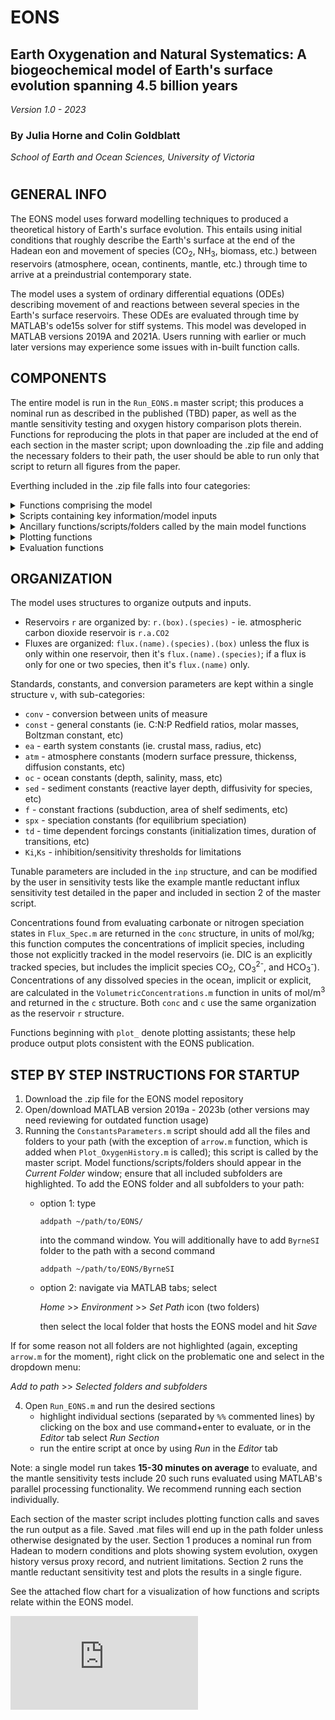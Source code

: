 # EONS
## Earth Oxygenation and Natural Systematics: A biogeochemical model of Earth's surface evolution spanning 4.5 billion years

*Version 1.0 - 2023*
 
### By Julia Horne and Colin Goldblatt

*School of Earth and Ocean Sciences, University of Victoria*
#

 ## GENERAL INFO
 The EONS model uses forward modelling techniques to produced a theoretical history of Earth's surface evolution. This entails using initial conditions that roughly describe the Earth's surface at the end of the Hadean eon and movement of species (CO<sub>2</sub>, NH<sub>3</sub>, biomass, etc.) between reservoirs (atmosphere, ocean, continents, mantle, etc.) through time to arrive at a preindustrial contemporary state. 
 
The model uses a system of ordinary differential equations (ODEs) describing movement of and reactions between several species in the Earth's surface reservoirs. These ODEs are evaluated through time by MATLAB's ode15s solver for stiff systems. This model was developed in MATLAB versions 2019A and 2021A. Users running with earlier or much later versions may experience some issues with in-built function calls. 

 ## COMPONENTS
 The entire model is run in the ```Run_EONS.m``` master script; this produces a nominal run as described in the published (TBD) paper, as well as the mantle sensitivity testing and oxygen history comparison plots therein. Functions for reproducing the plots in that paper are included at the end of each section in the master script; upon downloading the .zip file and adding the necessary folders to their path, the user should be able to run only that script to return all figures from the paper.
 
 Everthing included in the .zip file falls into four categories:
 
<details>
<summary> Functions comprising the model</summary>
   Theses functions are those called by the ODE solver. 
 
   | Name | Purpose | Output structure |
   |-----:|-----------| -----------|
   |```Flux_BGC.m ```        | biogeochemical fluxes                                            | ```flux``` |
   |```Flux_AirSea.m```      | air-sea gase exchange fluxes                                     | ```gasex```|
   |```Flux_Spec.m```        | chemical speciation (carbonate and reduced nitrogen equilibria)  | ```conc``` |
   |```Flux_Mix.m```         | ocean mixing (overturn) and dissolved species diffusion          | ```mix```  |
   |```Flux_Temp.m```        | temperature and radiative forcing                                | ```rf```, ```Fs```, ```Tq``` |
   |```Forcings.m ```        | time dependent imposed model forcings                            | ```tdep``` |
   |```Timescales.m ```      | timescales for all model fluxes                                  | ```tau``` |
   |```ODEs.m ```            | system of ordinary differential equations                        | ```dy```, ```dt``` |
   |```InitialConditions.m```| initial reservoir sizes                                          | ```indx```, ```y0``` |
   
 </details>

<details>
<summary> Scripts containing key information/model inputs</summary>
 These are scripts that hold constants and parameters used in the model; they output structures that are then transfered between the model functions such that we avoid using global variables. Literature reference outputs include reservoir (rx = ranges, rxr = preferred values) and flux (rflux = ranges, fluxx = preferred values) estimates for the modern Earth system; these are called by plotting functions.
   
   | Name | Purpose | Output structure |
   |-----:|-----------| -----------|
   |```TunableParameters.m ```  |all tunable model parameters                              | ```inp``` |
   |```ConstantParameters.m ``` | all constants and conversion values                      | ```v``` |
   |```LiteratureReference.m ```|compilation of literature estaimtes for fluxes/reservoirs | ```rx```,```rxr```,```rflux```,```fluxx``` |
   
 </details>

 <details>
<summary> Ancillary functions/scripts/folders called by the main model functions </summary>
  These are used by main model functions to evaluate different relationships (ie. weathering sensitivities to CO2 and temperature) or to use for parameterizing climate effects from greenhouse gas partial pressures (ie. TempParam.m and RFInterp.m calculate climate constants and radiative forcings using the ByrneSI folder model output). 
  
   | Name | Purpose | Output structure |
   |-----:|-----------| -----------|
   | ```WeatheringSensitivities.m ``` | CO2 carbonate/silicate weathering sensitivities                   |``` ws ```|
   | ```VolumetricConcentrations.m``` | calculate dissolved species concentrations in mol/m<sup>3</sup>   | ```c``` |
   | ```Limitations.m ```             | half-saturation limitations for biogeochemical reactions          |``` lim``` |
   | ```RFInterp.m ```                | interpolate greenhouse gases onto radiative transfer model output | ```rf``` |
   | ```TempParam.m ```               | temperature constant parameterization                             | ```a1```, ```b1```, ```q ```|
   | ```UnpackOutput.m ```            | reruns model fluxes with dt, dy ode outputs and calculates fluxes, reservoirs, etc.| ```t```,```r```,```flux```, etc. |
   | ```TotalOceanFluxes.m```         | sum specified fluxes across all ocean boxes                       |``` tf``` |
   | ```TotalOceanReservoirs.m```     | sum specified reservoirs across all ocean boxes                   | ```tr ```|
   </details>

 <details>
  
 <summary>Plotting functions</summary>
   These are the functions and scripts producing the plots shown in the EONS paper results section. 
  
   | Name | Purpose |
   |-----:|-----------|
   | ```Plot_NominalRun.m```          | plot all results figures showing reservoirs, fluxes through time |
   | ```Plot_MantleTest.m ```         | plot tests for different treatments of mantle reductant outgassing forcing |
   | ```Plot_OxygenHistory.m ```      | plot modelled oxygen curve against compiled literature oxygen proxies |
   | ```Plot_NutrientLimitations.m``` | plot changing N and P limitations on biosphere and C:P ratio of organic matter |
   | ```PrintPDFToFolder.m ```        | generate a PDF out of the current figure and save it to a folder on the current path |  |
 </details>

  <details>
 <summary>Evaluation functions</summary>
   These are extra functions that allow the user to check that the model is functioning properly, in particular that the model is conserving mass. 
   
   | Name | Purpose | Output structure |
   |-----:|-----------| -----------|
   | ```SumAllSpecies.m ```   | total all species, elements through time in a model run (mass tracking) | ```totalres```, ```specres``` |
   | ```MassConservation.m ```| using SumAllSpecies.m, plot species/element reservoirs and net change   |  |
   | ```DetectElement.m```    | called by SumAllSpecies.m, see if element X exists in species Y         |  |
   
  </details>

## ORGANIZATION
 The model uses structures to organize outputs and inputs. 
   * Reservoirs ```r``` are organized by: ```r.(box).(species)``` - ie. atmospheric carbon dioxide reservoir is ```r.a.CO2```
   * Fluxes are organized: ```flux.(name).(species).(box)``` unless the flux is only within one reservoir, then it's ```flux.(name).(species)```; if a flux is only for one or two species, then it's ```flux.(name)``` only.
 
 Standards, constants, and conversion parameters are kept within a single structure ```v```, with sub-categories:
 
   * ```conv```  - conversion between units of measure
   * ```const``` - general constants (ie. C:N:P Redfield ratios, molar masses, Boltzman constant, etc)
   * ```ea```    - earth system constants (ie. crustal mass, radius, etc)
   * ```atm```   - atmosphere constants (modern surface pressure, thickenss, diffusion constants, etc)
   * ```oc```    - ocean constants (depth, salinity, mass, etc)
   * ```sed```   - sediment constants (reactive layer depth, diffusivity for species, etc)
   * ```f```     - constant fractions (subduction, area of shelf sediments, etc)
   * ```spx```   - speciation constants (for equilibrium speciation)
   * ```td```    - time dependent forcings constants (initialization times, duration of transitions, etc)
   * ```Ki```,```Ks``` - inhibition/sensitivity thresholds for limitations

Tunable parameters are included in the ```inp``` structure, and can be modified by the user in sensitivity tests like the example mantle reductant influx sensitivity test detailed in the paper and included in section 2 of the master script. 

Concentrations found from evaluating carbonate or nitrogen speciation states in ```Flux_Spec.m``` are returned in the ```conc``` structure, in units of mol/kg; this function computes the concentrations of implicit species, including those not explicitly tracked in the model reservoirs (ie. DIC is an explicitly tracked species, but includes the implicit species CO<sub>2</sub>, CO<sub>3</sub><sup>2-</sup>, and HCO<sub>3</sub><sup>-</sup>). Concentrations of any dissolved species in the ocean, implicit or explicit, are calculated in the ```VolumetricConcentrations.m``` function in units of mol/m<sup>3</sup> and returned in the ```c``` structure. Both ```conc``` and ```c``` use the same organization as the reservoir ```r``` structure.
     
Functions beginning with ```plot_``` denote plotting assistants; these help produce output plots consistent with the EONS publication. 

## STEP BY STEP INSTRUCTIONS FOR STARTUP
1. Download the .zip file for the EONS model repository
2. Open/download MATLAB version 2019a - 2023b (other versions may need reviewing for outdated function usage)
3. Running the ```ConstantsParameters.m``` script should add all the files and folders to your path (with the exception of ```arrow.m``` function, which is added when ```Plot_OxygenHistory.m``` is called); this script is called by the master script. Model functions/scripts/folders should appear in the *Current Folder* window; ensure that all included subfolders are highlighted. To add the EONS folder and all subfolders to your path:
   - option 1: type
     ```
     addpath ~/path/to/EONS/
     ```
     into the command window. You will additionally have to add ```ByrneSI``` folder to the path with a second command
     ```
     addpath ~/path/to/EONS/ByrneSI
     ```
   - option 2: navigate via MATLAB tabs; select
     
     *Home* >> *Environment* >> *Set Path* icon (two folders)
    
     then select the local folder that hosts the EONS model and hit *Save*

 If for some reason not all folders are not highlighted (again, excepting ```arrow.m``` for the moment), right click on the problematic one and select in the dropdown menu:

  *Add to path* >> *Selected folders and subfolders* 

4. Open ```Run_EONS.m``` and run the desired sections
   - highlight individual sections (separated by ```%%``` commented lines) by clicking on the box and use command+enter to evaluate, or in the *Editor* tab select *Run Section*
   - run the entire script at once by using *Run* in the *Editor* tab

Note: a single model run takes **15-30 minutes on average** to evaluate, and the mantle sensitivity tests include 20 such runs evaluated using MATLAB's parallel processing functionality. We recommend running each section individually.

Each section of the master script includes plotting function calls and saves the run output as a file. Saved .mat files will end up in the path folder unless otherwise designated by the user.  Section 1 produces a nominal run from Hadean to modern conditions and plots showing system evolution, oxygen history versus proxy record, and nutrient limitations. Section 2 runs the mantle reductant sensitivity test and plots the results in a single figure. 

See the attached flow chart for a visualization of how functions and scripts relate within the EONS model.

![EONS_FlowChart.pdf](https://github.com/juliahorne/EONS/files/12053244/EONS_FlowChart.pdf)
